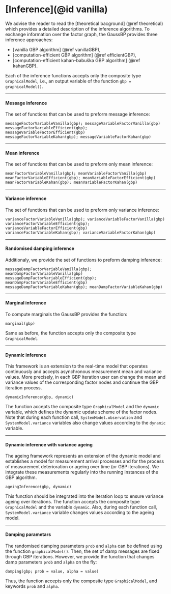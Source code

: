 # [Inference](@id vanilla)

We advise the reader to read the [theoretical bacground] (@ref theoretical) which provides a detailed description of the inference algorithms. To exchange information over the factor graph, the GaussBP provides three inference approaches:
- [vanilla GBP algorithm] (@ref vanillaGBP),
- [computation-efficient GBP algorithm] (@ref efficientGBP),
- [computation-efficient kahan–babuška GBP algorithm] (@ref kahanGBP).

Each of the inference functions accepts only the composite type `GraphicalModel`, i.e., an output variable of the function `gbp = graphicalModel()`.

---

#### Message inference
The set of functions that can be used to preform message inference:
```julia-repl
messageFactorVariableVanilla(gbp); messageVariableFactorVanilla(gbp)
messageFactorVariableEfficient(gbp); messageVariableFactorEfficient(gbp)
messageFactorVariableKahan(gbp); messageVariableFactorKahan(gbp)
```
---

#### Mean inference
The set of functions that can be used to preform only mean inference:
```julia-repl
meanFactorVariableVanilla(gbp); meanVariableFactorVanilla(gbp)
meanFactorVariableEfficient(gbp); meanVariableFactorEfficient(gbp)
meanFactorVariableKahan(gbp); meanVariableFactorKahan(gbp)
```
---

#### Variance inference
The set of functions that can be used to preform only variance inference:
```julia-repl
varianceFactorVariableVanilla(gbp); varianceVariableFactorVanilla(gbp)
varianceFactorVariableEfficient(gbp); varianceVariableFactorEfficient(gbp)
varianceFactorVariableKahan(gbp); varianceVariableFactorKahan(gbp)
```
---


#### Randomised damping inference
Additionaly, we provide the set of functions to preform damping inference:
```julia-repl
messageDampFactorVariableVanilla(gbp); meanDampFactorVariableVanilla(gbp)
messageDampFactorVariableEfficient(gbp); meanDampFactorVariableEfficient(gbp)
messageDampFactorVariableKahan(gbp); meanDampFactorVariableKahan(gbp)
```
---

#### Marginal inference
To compute marginals the GaussBP provides the function:
```julia-repl
marginal(gbp)
```
Same as before, the function accepts only the composite type `GraphicalModel`.

---

#### Dynamic inference
This framework is an extension to the real-time model that operates continuously and accepts asynchronous measurement mean and variance values. More precisely, in each GBP iteration user can change the mean and variance values of the corresponding factor nodes and continue the GBP iteration process.
```julia-repl
dynamicInference(gbp, dynamic)
```
The function accepts the composite type `GraphicalModel` and the `dynamic` variable, which defines the dynamic update scheme of the factor nodes. Note that during each function call, `SystemModel.observation` and `SystemModel.variance` variables also change values according to the `dynamic` variable.

---

#### Dynamic inference with variance ageing
The ageing framework represents an extension of the dynamic model and establishes a model for measurement arrival processes and for the process of measurement deterioration or ageing over time (or GBP iterations). We integrate these measurements regularly into the running instances of the GBP algorithm.
```julia-repl
ageingInference(gbp, dynamic)
```
This function should be integrated into the iteration loop to ensure variance ageing over iterations. The function accepts the composite type `GraphicalModel` and the variable `dynamic`. Also, during each function call, `SystemModel.variance` variable changes values according to the ageing model.

---

#### Damping parametars
The randomised damping parameters `prob` and `alpha` can be defined using the function `graphicalModel()`. Then, the set of damp messages are fixed through GBP iterations. However, we provide the function that changes damp parameters `prob` and `alpha` on the fly:
```julia-repl
damping(gbp; prob = value, alpha = value)
```
Thus, the function accepts only the composite type `GraphicalModel`, and keywords `prob` and `alpha`.


